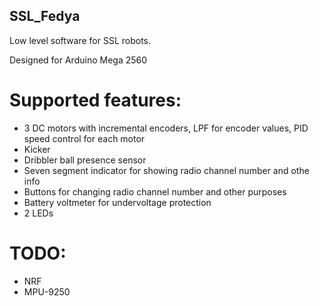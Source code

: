 ## SSL_Fedya
Low level software for SSL robots.

Designed for Arduino Mega 2560

# Supported features:
- 3 DC motors with incremental encoders, LPF for encoder values, PID speed control for each motor
- Kicker
- Dribbler ball presence sensor
- Seven segment indicator for showing radio channel number and othe info
- Buttons for changing radio channel number and other purposes
- Battery voltmeter for undervoltage protection
- 2 LEDs

# TODO:
- NRF
- MPU-9250
